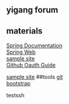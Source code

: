 ## yigang forum

## materials
[Spring Documentation](https://spring.io/guides)  
[Spring Web](https://spring.io/guides/gs/serving-web-content)  
[sample site](https://elasticsearch.cn)  
[Github Oauth Guide](https://docs.github.com/en/free-pro-team@latest/developers/apps/creating-an-oauth-app)  

[sample site](https://forums.imore.com/ask/?do=ask&subject=)
##tools
[git](https://git-scm.com/download/linux)  
[bootstrap](https://v3.bootcss.com/components/)

testssh